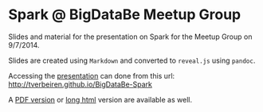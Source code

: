 # Spark @ BigDataBe Meetup Group

Slides and material for the presentation on Spark for the Meetup Group on 9/7/2014.

Slides are created using `Markdown` and converted to `reveal.js` using `pandoc`. 

Accessing the [presentation](http://tverbeiren.github.io/BigDataBe-Spark) can done from this url: <http://tverbeiren.github.io/BigDataBe-Spark>

A [PDF version](http://tverbeiren.github.io/BigDataBe-Spark/slides.pdf) or [long html](http://tverbeiren.github.io/BigDataBe-Spark/slides-doc.html) version are available as well.
